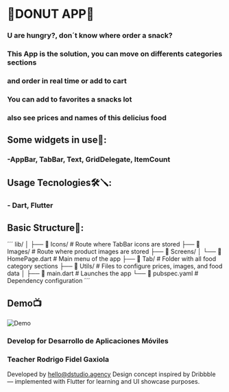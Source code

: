 # 🍩**DONUT APP**🍩
### U are hungry?, don´t know where order a snack?
### This App is the solution, you can move on differents categories sections
### and order in real time or add to cart
### You can add to favorites a snacks lot 
### also see prices and names of this delicius food

## Some widgets in use🎇:
### -AppBar, TabBar, Text, GridDelegate, ItemCount

## Usage Tecnologies🛠️🪛:
### - Dart, Flutter

## Basic Structure📁:
´´´
lib/
│
├── 📁 Icons/ # Route where TabBar icons are stored
├── 📁 Images/ # Route where product images are stored
├── 📁 Screens/
│ └── 📄 HomePage.dart # Main menu of the app
├── 📁 Tab/ # Folder with all food category sections
├── 📁 Utils/ # Files to configure prices, images, and food data
│
├── 📄 main.dart # Launches the app
└── 📄 pubspec.yaml # Dependency configuration
´´´
## Demo📺
![Demo](https://drive.google.com/file/d/1__kO5fVcgrkwOyQfamZ-J-1W-fXwW097/view?usp=sharing)

### Develop for Desarrollo de Aplicaciones Móviles
### Teacher Rodrigo Fidel Gaxiola

Developed by hello@dstudio.agency
Design concept inspired by Dribbble — implemented with Flutter for learning and UI showcase purposes.



